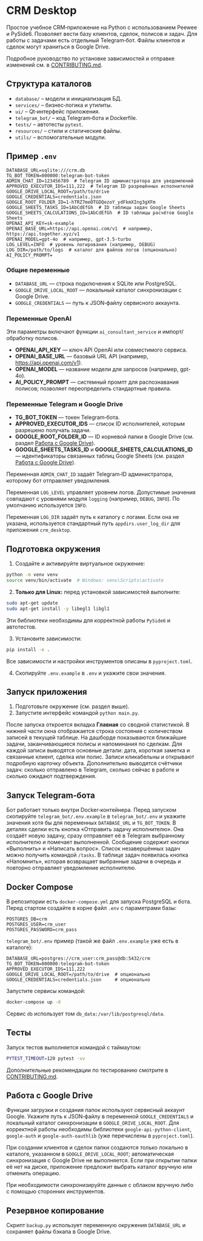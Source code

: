 # CRM Desktop

Простое учебное CRM‑приложение на Python с использованием Peewee и PySide6. Позволяет вести базу клиентов, сделок, полисов и задач. Для работы с задачами есть отдельный Telegram‑бот. Файлы клиентов и сделок могут храниться в Google Drive.

Подробное руководство по установке зависимостей и отправке изменений см. в [CONTRIBUTING.md](CONTRIBUTING.md).

## Структура каталогов

- `database/` – модели и инициализация БД.
- `services/` – бизнес‑логика и утилиты.
- `ui/` – Qt‑интерфейс приложения.
- `telegram_bot/` – код Telegram‑бота и Dockerfile.
- `tests/` – автотесты `pytest`.
- `resources/` – стили и статические файлы.
- `utils/` – вспомогательные модули.

## Пример `.env`

```env
DATABASE_URL=sqlite:///crm.db
TG_BOT_TOKEN=000000:telegram-bot-token
ADMIN_CHAT_ID=123456789  # Telegram ID администратора для уведомлений
APPROVED_EXECUTOR_IDS=111,222  # Telegram ID разрешённых исполнителей
GOOGLE_DRIVE_LOCAL_ROOT=/path/to/drive
GOOGLE_CREDENTIALS=credentials.json
GOOGLE_ROOT_FOLDER_ID=1-hTRZ7meDTGDQezoY_ydFkmXIng3gXFm
GOOGLE_SHEETS_TASKS_ID=1AbCdEfGh  # ID таблицы задач Google Sheets
GOOGLE_SHEETS_CALCULATIONS_ID=1AbCdEfGh  # ID таблицы расчётов Google Sheets
OPENAI_API_KEY=sk-example
OPENAI_BASE_URL=https://api.openai.com/v1  # например, https://api.together.xyz/v1
OPENAI_MODEL=gpt-4o  # например, gpt-3.5-turbo
LOG_LEVEL=INFO  # уровень логирования (например, DEBUG)
LOG_DIR=/path/to/logs  # каталог для файлов логов (опционально)
AI_POLICY_PROMPT=
```

### Общие переменные

- `DATABASE_URL` — строка подключения к SQLite или PostgreSQL.
- `GOOGLE_DRIVE_LOCAL_ROOT` — локальный каталог синхронизации с Google Drive.
- `GOOGLE_CREDENTIALS` — путь к JSON‑файлу сервисного аккаунта.

### Переменные OpenAI

Эти параметры включают функции `ai_consultant_service` и импорт/обработку полисов.

- **OPENAI_API_KEY** — ключ API OpenAI или совместимого сервиса.
- **OPENAI_BASE_URL** — базовый URL API (например, https://api.openai.com/v1).
- **OPENAI_MODEL** — название модели для запросов (например, gpt-4o).
- **AI_POLICY_PROMPT** — системный промпт для распознавания полисов; позволяет переопределить стандартные правила.

### Переменные Telegram и Google Drive

- **TG_BOT_TOKEN** — токен Telegram‑бота.
- **APPROVED_EXECUTOR_IDS** — список ID исполнителей, которым разрешено получать задачи.
- **GOOGLE_ROOT_FOLDER_ID** — ID корневой папки в Google Drive (см. раздел [Работа с Google Drive](#работа-с-google-drive)).
- **GOOGLE_SHEETS_TASKS_ID** и **GOOGLE_SHEETS_CALCULATIONS_ID** — идентификаторы связанных таблиц Google Sheets (см. раздел [Работа с Google Drive](#работа-с-google-drive)).

Переменная `ADMIN_CHAT_ID` задаёт Telegram‑ID администратора, которому бот отправляет уведомления.

Переменная `LOG_LEVEL` управляет уровнем логов. Допустимые значения совпадают с уровнями модуля `logging` (например, `DEBUG`, `INFO`). По умолчанию используется `INFO`.

Переменная `LOG_DIR` задаёт путь к каталогу с логами. Если она не указана, используется стандартный путь `appdirs.user_log_dir` для приложения `crm_desktop`.

## Подготовка окружения

1. Создайте и активируйте виртуальное окружение:

```bash
python -m venv venv
source venv/bin/activate  # Windows: venv\Scripts\activate
```

2. **Только для Linux:** перед установкой зависимостей выполните:

```bash
sudo apt-get update
sudo apt-get install -y libegl1 libgl1
```

Эти библиотеки необходимы для корректной работы `PySide6` и автотестов.

3. Установите зависимости:

```bash
pip install -e .
```

Все зависимости и настройки инструментов описаны в `pyproject.toml`.

4. Скопируйте `.env.example` в `.env` и укажите свои значения.

## Запуск приложения

1. Подготовьте окружение (см. раздел выше).
2. Запустите интерфейс командой `python main.py`.

После запуска откроется вкладка **Главная** со сводной статистикой. В нижней части окна отображается строка состояния с количеством записей в текущей таблице. На дашборде показываются ближайшие задачи, заканчивающиеся полисы и напоминания по сделкам. Для каждой записи выводятся основные детали: дата, короткая заметка и связанные клиент, сделка или полис. Записи кликабельны и открывают подробную карточку объекта. Дополнительно выводятся счётчики задач: сколько отправлено в Telegram, сколько сейчас в работе и сколько ожидают подтверждения.

## Запуск Telegram‑бота

Бот работает только внутри Docker‑контейнера. Перед запуском
скопируйте `telegram_bot/.env.example` в `telegram_bot/.env` и
укажите значения хотя бы для переменных `DATABASE_URL` и `TG_BOT_TOKEN`.
В деталях сделки есть кнопка «Отправить задачу исполнителю». Она
создаёт новую задачу, сразу отправляет её в Telegram выбранному
исполнителю и помечает выполненной. Сообщение содержит кнопки
«Выполнить» и «Написать вопрос». Список
незавершённых задач можно получить командой `/tasks`.
В таблице задач появилась кнопка «Напомнить»,
которая возвращает выбранные задачи в очередь и
повторно отправляет уведомление исполнителю.

## Docker Compose

В репозитории есть `docker-compose.yml` для запуска PostgreSQL и бота.
Перед стартом создайте в корне файл `.env` с параметрами базы:

```env
POSTGRES_DB=crm
POSTGRES_USER=crm_user
POSTGRES_PASSWORD=crm_pass
```

`telegram_bot/.env` пример (такой же файл `.env.example` уже есть в каталоге):

```env
DATABASE_URL=postgres://crm_user:crm_pass@db:5432/crm
TG_BOT_TOKEN=000000:telegram-bot-token
APPROVED_EXECUTOR_IDS=111,222
GOOGLE_DRIVE_LOCAL_ROOT=/path/to/drive  # опционально
GOOGLE_CREDENTIALS=credentials.json     # опционально
```

Запустите сервисы командой:

```bash
docker-compose up -d
```

Сервис `db` использует том `db_data:/var/lib/postgresql/data`.

## Тесты

Запуск тестов выполняется командой с таймаутом:

```bash
PYTEST_TIMEOUT=120 pytest -vv
```

Дополнительные рекомендации по тестированию смотрите в [CONTRIBUTING.md](CONTRIBUTING.md).

## Работа с Google Drive

Функции загрузки и создания папок используют сервисный аккаунт Google.
Укажите путь к JSON‑файлу в переменной `GOOGLE_CREDENTIALS` и локальный
каталог синхронизации в `GOOGLE_DRIVE_LOCAL_ROOT`. Для корректной работы
необходимы библиотеки `google-api-python-client`, `google-auth` и
`google-auth-oauthlib` (уже перечислены в `pyproject.toml`).

При создании клиентов и сделок папки создаются только локально в каталоге,
указанном в `GOOGLE_DRIVE_LOCAL_ROOT`; автоматическая синхронизация с Google
Drive не выполняется. Если при открытии папки её нет на диске, приложение
предложит выбрать каталог вручную или отменить операцию.

При необходимости синхронизируйте данные с облаком вручную либо с помощью
сторонних инструментов.

## Резервное копирование

Скрипт `backup.py` использует переменную окружения `DATABASE_URL` и
сохраняет файлы бэкапа в Google Drive.
